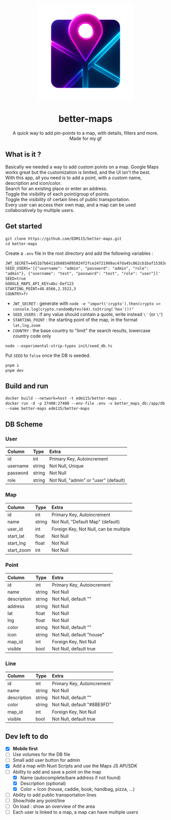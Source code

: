 <div align="center">

<img src="https://raw.githubusercontent.com/EDM115/better-maps/master/public/images/logo.webp" alt="Better Maps" width="300" height="300">

# better-maps
A quick way to add pin-points to a map, with details, filters and more.  
Made for my gf

</div>

## What is it ?
Basically we needed a way to add custom points on a map. Google Maps works great but the customization is limited, and the UI isn't the best.  
With this app, all you need is to add a point, with a custom name, description and icon/color.  
Search for an existing place or enter an address.  
Toggle the visibility of each point/group of points.  
Toggle the visibility of certain lines of public transportation.  
Every user can access their own map, and a map can be used collaboratively by multiple users.

## Get started
```pwsh
git clone https://github.com/EDM115/better-maps.git
cd better-maps
```
Create a `.env` file in the root directory and add the following variables :
```env
JWT_SECRET=4451b7b6411db0854895824f2fce24721989ac47da45c862cb1baf15383dbc6ef07c1f700304693dde08207bcf75e7e50ad9b146e8bdc4ebf16ade6e6cb9f173
SEED_USERS='[{"username": "admin", "password": "admin", "role": "admin"}, {"username": "test", "password": "test", "role": "user"}]'
SEED=true
GOOGLE_MAPS_API_KEY=Abc-Def123
STARTING_POINT=48.8566,2.3522,3
COUNTRY=fr
```
- `JWT_SECRET` : generate with `node -e "import('crypto').then(crypto => console.log(crypto.randomBytes(64).toString('hex')))"`
- `SEED_USERS` : if any value should contain a quote, write instead `\'` (or `\"`)
- `STARTING_POINT` : the starting point of the map, in the format `lat,lng,zoom`
- `COUNTRY` : the base country to "limit" the search results, lowercase country code only
```pwsh
node --experimental-strip-types init/seed_db.ts
```
Put `SEED` to `false` once the DB is seeded.
```pwsh
pnpm i
pnpm dev
```

## Build and run
```pwsh
docker build --network=host -t edm115/better-maps .
docker run -d -p 27400:27400 --env-file .env -v better_maps_db:/app/db --name better-maps edm115/better-maps
```

## DB Scheme
### User
| Column   | Type   | Extra                                 |
| :------- | :----- | :------------------------------------ |
| id       | int    | Primary Key, Autoincrement            |
| username | string | Not Null, Unique                      |
| password | string | Not Null                              |
| role     | string | Not Null, "admin" or "user" (default) |

### Map
| Column     | Type   | Extra                                  |
| :--------- | :----- | :------------------------------------- |
| id         | int    | Primary Key, Autoincrement             |
| name       | string | Not Null, "Default Map" (default)      |
| user_id    | int    | Foreign Key, Not Null, can be multiple |
| start_lat  | float  | Not Null                               |
| start_lng  | float  | Not Null                               |
| start_zoom | int    | Not Null                               |

### Point
| Column      | Type   | Extra                       |
| :---------- | :----- | :-------------------------- |
| id          | int    | Primary Key, Autoincrement  |
| name        | string | Not Null                    |
| description | string | Not Null, default ""        |
| address     | string | Not Null                    |
| lat         | float  | Not Null                    |
| lng         | float  | Not Null                    |
| color       | string | Not Null, default ""        |
| icon        | string | Not Null, default "house"   |
| map_id      | int    | Foreign Key, Not Null       |
| visible     | bool   | Not Null, default true      |

### Line
| Column      | Type   | Extra                       |
| :---------- | :----- | :-------------------------- |
| id          | int    | Primary Key, Autoincrement  |
| name        | string | Not Null                    |
| description | string | Not Null, default ""        |
| color       | string | Not Null, default "#8BE9FD" |
| map_id      | int    | Foreign Key, Not Null       |
| visible     | bool   | Not Null, default true      |

## Dev left to do
- [x] **Mobile first**
- [ ] Use volumes for the DB file
- [ ] Small add user button for admin
- [x] Add a map with Nuxt Scripts and use the Maps JS API/SDK
- [ ] Ability to add and save a point on the map
  - [x] Name (autocomplete/bare address if not found)
  - [x] Description (optional)
  - [x] Color + Icon (house, caddie, book, handbag, pizza, ...)
- [ ] Ability to add public transportation lines
- [ ] Show/hide any point/line
- [ ] On load : show an overview of the area
- [ ] Each user is linked to a map, a map can have multiple users
